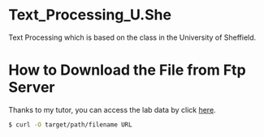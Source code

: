 # Text_Processing_U.She
Text Processing which is based on the class in the University of Sheffield.



How to Download the File from Ftp Server
=========================
Thanks to my tutor, you can access the lab data by click [here](https://staffwww.dcs.shef.ac.uk/people/M.Hepple/campus_only/COM6115/python_intro/code_data/).

```sh
$ curl -O target/path/filename URL
```


